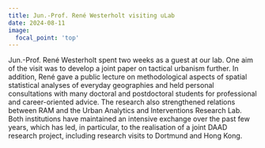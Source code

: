 ```yaml
---
title: Jun.-Prof. René Westerholt visiting uLab
date: 2024-08-11
image:
  focal_point: 'top'
---
```


Jun.-Prof. René Westerholt spent two weeks as a guest at our lab. One aim of the visit was to develop a joint paper on tactical urbanism further. In addition, René gave a public lecture on methodological aspects of spatial statistical analyses of everyday geographies and held personal consultations with many doctoral and postdoctoral students for professional and career-oriented advice. The research also strengthened relations between RAM and the Urban Analytics and Interventions Research Lab. Both institutions have maintained an intensive exchange over the past few years, which has led, in particular, to the realisation of a joint DAAD research project, including research visits to Dortmund and Hong Kong. 